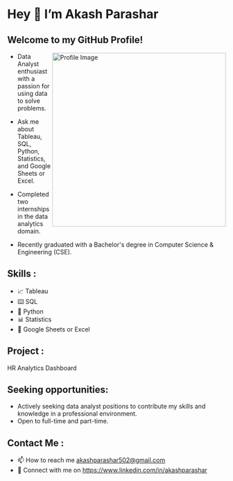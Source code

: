   # Hey 👋 I’m Akash Parashar

  ## Welcome to my GitHub Profile!

<div>
    <img src="https://camo.githubusercontent.com/8a6eee3dd739725d66903bd7fa1d23a1af0547456f5a72277b85818c883b65b0/68747470733a2f2f6d65646961322e67697068792e636f6d2f6d656469612f7167515567674143335066763638377150432f67697068792e676966" alt="Profile Image" align="right" width="400"/>
    <p>


- Data Analyst enthusiast with a passion for using data to solve problems.

- Ask me about Tableau, SQL, Python, Statistics, and Google Sheets or Excel.

- Completed two internships in the data analytics domain.

- Recently graduated with a Bachelor's degree in Computer Science & Engineering (CSE).</p>
    <p></p>
</div>



  ## Skills :

  - 📈 Tableau
  - ⌨️ SQL
  - 🐍 Python
  - 📊 Statistics
  - 🔢 Google Sheets or Excel
 
  ## Project :

  HR Analytics Dashboard

  ## Seeking opportunities:

  - Actively seeking data analyst positions to contribute my skills and knowledge in a professional environment.
  - Open to full-time and part-time.
 
  ## Contact Me :

  - 📫 How to reach me  akashparashar502@gmail.com 
  - 🤝 Connect with me on  https://www.linkedin.com/in/akashparashar

<!---
AkashParashar1/AkashParashar1 is a ✨ special ✨ repository because its `README.md` (this file) appears on your GitHub profile.
You can click the Preview link to take a look at your changes.
--->
